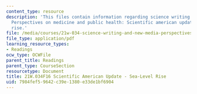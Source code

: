 ```yaml
---
content_type: resource
description: 'This files contain information regarding science writing and new media:
  Perspectives on medicine and public health: Scientific american update - sea-level
  rise.'
file: /media/courses/21w-034-science-writing-and-new-media-perspectives-on-medicine-and-public-health-fall-2016/7984fef59642c39e1380e33de1bf6904_MIT21W_034F16_SeaLevelRise.pdf
file_type: application/pdf
learning_resource_types:
- Readings
ocw_type: OCWFile
parent_title: Readings
parent_type: CourseSection
resourcetype: Document
title: 21W.034F16 Scientific American Update - Sea-Level Rise
uid: 7984fef5-9642-c39e-1380-e33de1bf6904
---
```


